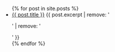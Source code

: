 <ul>
  {% for post in site.posts %}
    <li>
      <a href="{{ post.url | absolute_url}}">{{ post.title }}</a>
      {{ post.excerpt | remove: '<p>' | remove: '</p>' }}
    </li>
  {% endfor %}
</ul>